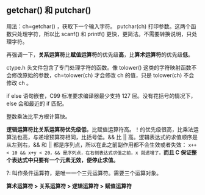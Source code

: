 ## getchar() 和 putchar()
用法：ch=getchar() ，获取下一个输入字符。 putchar(ch) 打印参数。这两个函数只处理字符，所以比 scanf() 和 printf() 更快，更简洁。不需要转换说明，只处理字符。

再强调一下，**关系运算符**比**赋值运算符**的优先级**高**，比**算术运算符**的优先级**低**。

ctype.h 头文件包含了专门处理字符的函数。像 tolower() 这类的字符映射函数不会修改原始的参数，ch=tolower(ch) 才会修改 ch 的值，只是 tolower(ch) 不会修改 ch 。

if else 语句嵌套，C99 标准要求编译器最少支持 127 层。没有花括号的情况下，else 会和最近的 if 匹配。

整数乘法比平方根计算快。

**逻辑运算符比关系运算符优先级低**，比赋值运算符高。！的优先级很高，比乘法运算法也高，与递增预算符相同，比括号低。&& 比 || 高。逻辑表达式的求值顺序是从左到右，&& 和 || 都是序列点，所以在此之前副作用都不会生效或者失效：
`x++ < 10 && x+y < 20，&& 是序列点，在右侧表达式求值之前，x 就递增了。`**而且 C 保证整个表达式中只要有一个元素无效，便停止求值。**

?: 叫作条件运算符，是唯一一个三元运算符。需要三个运算对象。

**算术运算符 > 关系运算符 > 逻辑运算符 > 赋值运算符**